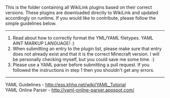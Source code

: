This is the folder containing all WikiLink plugins based on their correct versions. These plugins are downloaded directly to WikiLink and updated accordingly on runtime. If you would like to contribute, please follow the simple guidelines below. 

---
1. Read about how to correctly format the YML/YAML filetypes. YAML AINT MARKUP LANGUAGE! :)
2. When submitting an entry to the plugin list, please make sure that entry does not already exist and that it is the correct Minecraft version. I will be personally checking myself, but you could save me some time. :)
3. Please use a YAML parser before submitting a pull request. If you followed the instructions in step 1 then you shouldn't get any errors. 

---
YAML Guidelines - http://ess.khhq.net/wiki/YAML_Tutorial <br>
YAML Online Parser - http://yaml-online-parser.appspot.com/
